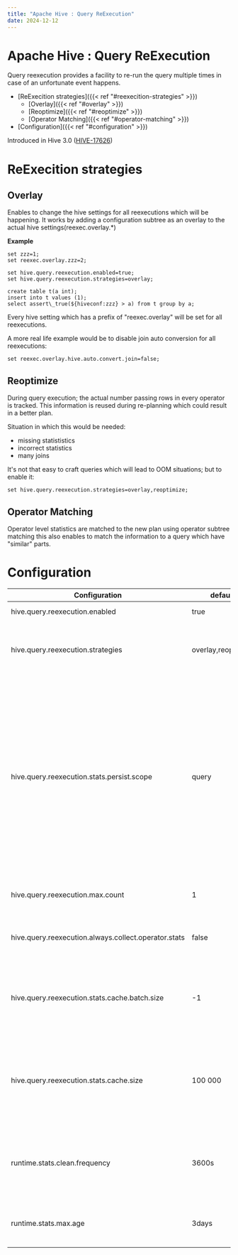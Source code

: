 ```yaml
---
title: "Apache Hive : Query ReExecution"
date: 2024-12-12
---
```


# Apache Hive : Query ReExecution

Query reexecution provides a facility to re-run the query multiple times in case of an unfortunate event happens.

* [ReExecition strategies]({{< ref "#reexecition-strategies" >}})
	+ [Overlay]({{< ref "#overlay" >}})
	+ [Reoptimize]({{< ref "#reoptimize" >}})
	+ [Operator Matching]({{< ref "#operator-matching" >}})
* [Configuration]({{< ref "#configuration" >}})

  

Introduced in Hive 3.0 ([HIVE-17626](https://issues.apache.org/jira/browse/HIVE-17626))

# ReExecition strategies

## Overlay

Enables to change the hive settings for all reexecutions which will be happening. It works by adding a configuration subtree as an overlay to the actual hive settings(reexec.overlay.*)

**Example**

```
set zzz=1;
set reexec.overlay.zzz=2;

set hive.query.reexecution.enabled=true;
set hive.query.reexecution.strategies=overlay;

create table t(a int);
insert into t values (1);
select assert\_true(${hiveconf:zzz} > a) from t group by a;
```

Every hive setting which has a prefix of "reexec.overlay" will be set for all reexecutions.

A more real life example would be to disable join auto conversion for all reexecutions:

```
set reexec.overlay.hive.auto.convert.join=false;
```

## Reoptimize

During query execution; the actual number passing rows in every operator is tracked. This information is reused during re-planning which could result in a better plan.

Situation in which this would be needed:

* missing statististics
* incorrect statistics
* many joins

It's not that easy to craft queries which will lead to OOM situations; but to enable it:

```
set hive.query.reexecution.strategies=overlay,reoptimize;
```

## Operator Matching

Operator level statistics are matched to the new plan using operator subtree matching this also enables to match the information to a query which have "similar" parts.

# Configuration

  

| Configuration | default |  |
| --- | --- | --- |
| hive.query.reexecution.enabled | true | Feature enabler |
| hive.query.reexecution.strategies | overlay,reoptimize | reexecution plugins; currently overlay and reoptimize is supported |
| hive.query.reexecution.stats.persist.scope | query | runtime statistics can be persisted:* **query:** - only used during the reexecution **hiveserver:** persisted during the lifetime of the hiveserver **metastore**: persisted in the metastore; and loaded on hiveserver startup |
| hive.query.reexecution.max.count | 1 | number of reexecution that may happen |
| hive.query.reexecution.always.collect.operator.stats | false | Enable to gather runtime statistics on all queries. |
| hive.query.reexecution.stats.cache.batch.size | -1 | If runtime stats are stored in metastore; the maximal batch size per round during load. |
| hive.query.reexecution.stats.cache.size | 100 000 | Size of the runtime statistics cache. Unit is: OperatorStat entry; a query plan consist ~100. |
| runtime.stats.clean.frequency | 3600s | Frequency at which timer task runs to remove outdated runtime stat entries. |
| runtime.stats.max.age | 3days | Stat entries which are older than this are removed. |

  
  

  

 

 

